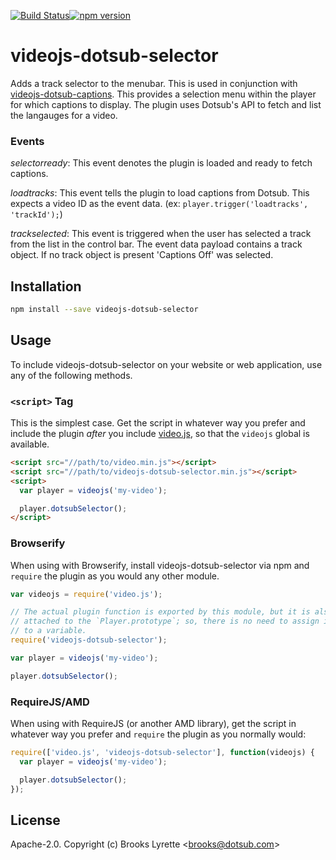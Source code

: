 [![Build Status](https://travis-ci.org/dotsub/videojs-dotsub-selector.svg?branch=master)](https://travis-ci.org/dotsub/videojs-dotsub-selector)[![npm version](https://badge.fury.io/js/videojs-dotsub-selector.svg)](https://badge.fury.io/js/videojs-dotsub-selector)

# videojs-dotsub-selector

Adds a track selector to the menubar. This is used in conjunction with [videojs-dotsub-captions](https://github.com/dotsub/videojs-dotsub-captions). This provides a selection menu within the player for which captions to display. The plugin uses Dotsub's API to fetch and list the langauges for a video.

### Events

*selectorready*: This event denotes the plugin is loaded and ready to fetch captions.

*loadtracks*: This event tells the plugin to load captions from Dotsub. This expects a video ID as the event data. (ex: `player.trigger('loadtracks', 'trackId');`)

*trackselected*: This event is triggered when the user has selected a track from the list in the control bar. The event data payload contains a track object. If no track object is present 'Captions Off' was selected. 

## Installation

```sh
npm install --save videojs-dotsub-selector
```

## Usage

To include videojs-dotsub-selector on your website or web application, use any of the following methods.

### `<script>` Tag

This is the simplest case. Get the script in whatever way you prefer and include the plugin _after_ you include [video.js][videojs], so that the `videojs` global is available.

```html
<script src="//path/to/video.min.js"></script>
<script src="//path/to/videojs-dotsub-selector.min.js"></script>
<script>
  var player = videojs('my-video');

  player.dotsubSelector();
</script>
```

### Browserify

When using with Browserify, install videojs-dotsub-selector via npm and `require` the plugin as you would any other module.

```js
var videojs = require('video.js');

// The actual plugin function is exported by this module, but it is also
// attached to the `Player.prototype`; so, there is no need to assign it
// to a variable.
require('videojs-dotsub-selector');

var player = videojs('my-video');

player.dotsubSelector();
```

### RequireJS/AMD

When using with RequireJS (or another AMD library), get the script in whatever way you prefer and `require` the plugin as you normally would:

```js
require(['video.js', 'videojs-dotsub-selector'], function(videojs) {
  var player = videojs('my-video');

  player.dotsubSelector();
});
```

## License

Apache-2.0. Copyright (c) Brooks Lyrette &lt;brooks@dotsub.com&gt;


[videojs]: http://videojs.com/
